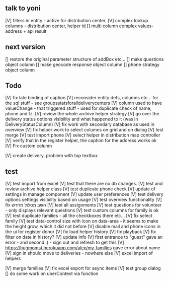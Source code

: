 ## talk to yoni
[V] filters in entity - active for distribution center.
[V] complex lookup columns - distribution center, helper id
[] multi column complex values- address + api result


## next version
[] restore the original parameter structure of addBox etc...
[] make questions object column
[] make geocode response object column
[] phone strategy object column

## Todo
[V] fix late binding of caption
[V] reconsider entity defs, columns etc... for the sql stuff - see groupsstatsforalldeliverycenters
[V] column used to have valueChange - that triggered stuff - used for duplicate check of name, phone and tz.
[V] review the whole archive helper strategy
[V] go over the delivery status options visibility and what happened to it (was in DeliveryStatusColumn)
[V] fix work with secondary database as used in overview
[V] fix helper work to select columns on grid and on dialog
[V] test merge
[V] test import phone
[V] select helper in distribution map controller
[V] verify that in the register helper, the caption for the address works ok
[V] Fix custom column

[V] create delivery, problem with top textbox

## test
[V] test import from excel
[V] test that there are no db changes.
[V] test and review archive helper class
[V] test duplicate phone check
[V] update of settings in manage component
[V] update user preferences
[V] test delivery options settings visibility based on usage
[V] test overview functionality
[V] fix חשב מסלול מחדש
[V] test all assignments 
[V] test questions for volunteer - only displays relevant questions
[V] test custom columns for family is ok
[V] test duplicate families - all the checkboxes there etc...
[V] fix select family
[V] test data-control size with icon on data-area - it seems to make the height grow, which it did not before
[V] disable mail and phone icons in the ui for register donor
[V] fix load helper history
[V] fix playback
[V] fix filter on date in history?
[V] update info
[V] first entrance to "guest" gave an error - and second :) - sign out and refresh to get this
[V] https://hugmomst.herokuapp.com/alex/my-families gave error about name
[V] sign in should move to deliveries - nowhere else
[V] excel import of helpers

[V] merge families
[V] fix excel export for async items
[V] test group dialog
[] do some work on uberContext via function